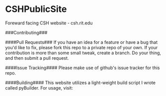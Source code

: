 CSHPublicSite
================

Foreward facing CSH website - csh.rit.edu

###Contributing###

####Pull Requests###
If you have an idea for a feature or have a bug that you'd like to fix, please fork this repo to a private repo of your own. If your contribution is more than some small tweak, create a branch. Do your thing, and then submit a pull request.

####Issue Tracking####
Please make use of github's issue tracker for this repo.

####Building####
This website utilizes a light-weight build script I wrote called pyBuilder. For usage, visit: 
